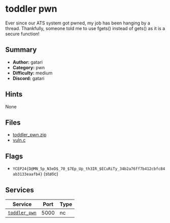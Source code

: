 # toddler pwn
Ever since our ATS system got pwned, my job has been hanging by a thread. Thankfully, someone told me to use fgets() instead of gets() as it is a secure function!

## Summary
- **Author:** gatari
- **Category:** pwn
- **Difficulty:** medium
- **Discord:** gatari

## Hints
None

## Files
- [toddler_pwn.zip](dist/toddler_pwn.zip)
- [vuln.c](dist/vuln.c)

## Flags
- `YCEP24{D@MN_5p_N3eD$_70_$7Ep_Up_th3IR_$ECuRiTy_34b2a76ff7b412cbfc84ab3133eaafb4}` (static)

## Services
| Service | Port | Type |
| ------- | ---- | ---- |
| [`toddler_pwn`](service/toddler_pwn) | 5000 | nc |
